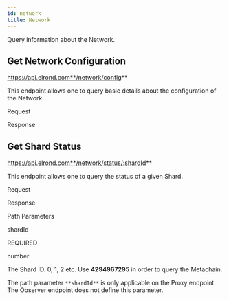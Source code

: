 ```yaml
---
id: network
title: Network
---
```


Query information about the Network.

## **Get Network Configuration**

https://api.elrond.com**/network/config**

This endpoint allows one to query basic details about the configuration of the Network.

Request

Response



## **Get Shard Status**

https://api.elrond.com**/network/status/:shardId**

This endpoint allows one to query the status of a given Shard.

Request

Response

Path Parameters

shardId

REQUIRED

number

The Shard ID. 0, 1, 2 etc. Use **4294967295** in order to query the Metachain.



The path parameter `**shardId**` is only applicable on the Proxy endpoint. The Observer endpoint does not define this parameter.
